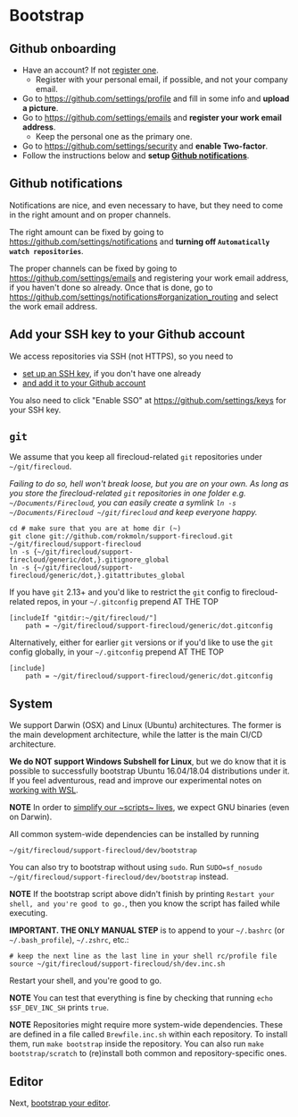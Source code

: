 # Bootstrap

## Github onboarding

* Have an account? If not [register one](https://github.com/join).
  * Register with your personal email, if possible, and not your company email.
* Go to https://github.com/settings/profile and fill in some info and **upload a picture**.
* Go to https://github.com/settings/emails and **register your work email address**.
  * Keep the personal one as the primary one.
* Go to https://github.com/settings/security and **enable Two-factor**.
* Follow the instructions below and **setup [Github notifications](#github-notifications)**.


## Github notifications

Notifications are nice, and even necessary to have,
but they need to come in the right amount and on proper channels.

The right amount can be fixed by going to https://github.com/settings/notifications
and **turning off `Automatically watch repositories`**.

The proper channels can be fixed by going to https://github.com/settings/emails
and registering your work email address, if you haven't done so already.
Once that is done, go to https://github.com/settings/notifications#organization_routing
and select the work email address.


## Add your SSH key to your Github account

We access repositories via SSH (not HTTPS), so you need to

* [set up an SSH key](https://help.github.com/en/articles/generating-a-new-ssh-key-and-adding-it-to-the-ssh-agent), if you don't have one already
* [and add it to your Github account](https://help.github.com/en/articles/adding-a-new-ssh-key-to-your-github-account)

You also need to click "Enable SSO" at https://github.com/settings/keys for your SSH key.

## `git`

We assume that you keep all firecloud-related `git` repositories under `~/git/firecloud`.

*Failing to do so, hell won't break loose, but you are on your own.
As long as you store the firecloud-related `git` repositories in one folder e.g. `~/Documents/Firecloud`,
you can easily create a symlink `ln -s ~/Documents/Firecloud ~/git/firecloud` and keep everyone happy.*


```shell
cd # make sure that you are at home dir (~)
git clone git://github.com/rokmoln/support-firecloud.git ~/git/firecloud/support-firecloud
ln -s {~/git/firecloud/support-firecloud/generic/dot,}.gitignore_global
ln -s {~/git/firecloud/support-firecloud/generic/dot,}.gitattributes_global
```

If you have `git` 2.13+ and you'd like to restrict the `git` config to firecloud-related repos,
in your `~/.gitconfig` prepend AT THE TOP

```
[includeIf "gitdir:~/git/firecloud/"]
    path = ~/git/firecloud/support-firecloud/generic/dot.gitconfig
```

Alternatively, either for earlier `git` versions or if you'd like to use the `git` config globally,
in your `~/.gitconfig` prepend AT THE TOP

```
[include]
    path = ~/git/firecloud/support-firecloud/generic/dot.gitconfig
```

## System

We support Darwin (OSX) and Linux (Ubuntu) architectures.
The former is the main development architecture, while the latter is the main CI/CD architecture.

**We do NOT support Windows Subshell for Linux**, but we do know that it is possible to successfully bootstrap Ubuntu 16.04/18.04 distributions under it. If you feel adventurous, read and improve our experimental notes on [working with WSL](working-with-wsl.md).

**NOTE** In order to [simplify our ~scripts~ lives](https://ponderthebits.com/2017/01/know-your-tools-linux-gnu-vs-mac-bsd-command-line-utilities-grep-strings-sed-and-find/),
we expect GNU binaries (even on Darwin).

All common system-wide dependencies can be installed by running

```shell
~/git/firecloud/support-firecloud/dev/bootstrap
```

You can also try to bootstrap without using `sudo`.
Run `SUDO=sf_nosudo ~/git/firecloud/support-firecloud/dev/bootstrap` instead.

**NOTE** If the bootstrap script above didn't finish by printing `Restart your shell, and you're good to go.`,
then you know the script has failed while executing.

**IMPORTANT. THE ONLY MANUAL STEP**
is to append to your `~/.bashrc` (or `~/.bash_profile`), `~/.zshrc`, etc.:

```shell
# keep the next line as the last line in your shell rc/profile file
source ~/git/firecloud/support-firecloud/sh/dev.inc.sh
```

Restart your shell, and you're good to go.

**NOTE** You can test that everything is fine by checking that running `echo $SF_DEV_INC_SH` prints `true`.

**NOTE** Repositories might require more system-wide dependencies.
These are defined in a file called `Brewfile.inc.sh` within each repository.
To install them, run `make bootstrap` inside the repository.
You can also run `make bootstrap/scratch` to (re)install both common and repository-specific ones.


## Editor

Next, [bootstrap your editor](bootstrap-your-editor.md).
